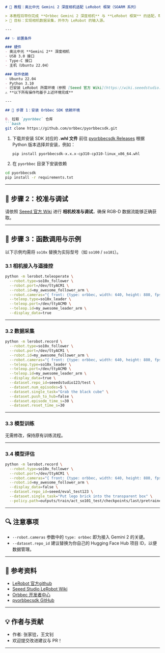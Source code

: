 ````markdown
# 📘 教程：奥比中光 Gemini 2 深度相机适配 LeRobot 框架（SOARM 系列）

> 本教程将带你完成 **Orbbec Gemini 2 深度相机** 与 **LeRobot 框架** 的适配，帮助你在 SOARM 系列机械臂控制与视觉任务中获取稳定的 RGB-D 数据流。  
> 🎯 目标：实现相机数据采集，并作为 LeRobot 的输入源。

---

## ✨ 前置条件

### 硬件
- 奥比中光 **Gemini 2** 深度相机  
- USB 3.0 接口  
- Type-C 接口  
- 主机（Ubuntu 22.04）

### 软件依赖
- Ubuntu 22.04  
- Python 3.10  
- 已安装 LeRobot 所需环境（参照 [Seeed 官方 Wiki](https://wiki.seeedstudio.com/cn/lerobot_so100m_new/)）  
⚠️ **以下所有操作均基于上述环境完成**

---

## 🚀 步骤 1：安装 Orbbec SDK 依赖环境

0. 拉取 `pyorbbec` 仓库
```bash
git clone https://github.com/orbbec/pyorbbecsdk.git
````

1. 下载并安装 SDK 对应的 **.whl 文件**
   前往 [pyorbbecsdk Releases](https://github.com/orbbec/pyorbbecsdk/releases)
   根据 Python 版本选择并安装，例如：

   ```bash
   pip install pyorbbecsdk-x.x.x-cp310-cp310-linux_x86_64.whl
   ```

2. 在 `pyorbbec` 目录下安装依赖

```bash
cd pyorbbecsdk
pip install -r requirements.txt
```

---

## 🚀 步骤 2：校准与调试

请依照 [Seeed 官方 Wiki](https://wiki.seeedstudio.com/cn/lerobot_so100m_new/) 进行 **相机校准与调试**，确保 RGB-D 数据流能够正确获取。

---

## 🚀 步骤 3：函数调用与示例

以下示例均需将 `so10x` 替换为实际型号（如 `so100` / `so101`）。

### 3.1 相机接入与遥操控

```bash
python -m lerobot.teleoperate \
  --robot.type=so10x_follower \
  --robot.port=/dev/ttyACM1 \
  --robot.id=my_awesome_follower_arm \
  --robot.cameras="{ front: {type: orbbec, width: 640, height: 880, fps: 30}}" \
  --teleop.type=so10x_leader \
  --teleop.port=/dev/ttyACM0 \
  --teleop.id=my_awesome_leader_arm \
  --display_data=true
```

---

### 3.2 数据采集

```bash
python -m lerobot.record \
  --robot.type=so10x_follower \
  --robot.port=/dev/ttyACM1 \
  --robot.id=my_awesome_follower_arm \
  --robot.cameras="{ front: {type: orbbec, width: 640, height: 880, fps: 30}}" \
  --teleop.type=so10x_leader \
  --teleop.port=/dev/ttyACM0 \
  --teleop.id=my_awesome_leader_arm \
  --display_data=true \
  --dataset.repo_id=seeedstudio123/test \
  --dataset.num_episodes=5 \
  --dataset.single_task="Grab the black cube" \
  --dataset.push_to_hub=false \
  --dataset.episode_time_s=30 \
  --dataset.reset_time_s=30
```

---

### 3.3 模型训练

无需修改，保持原有训练流程。

---

### 3.4 模型评估

```bash
python -m lerobot.record \
  --robot.type=so10x_follower \
  --robot.port=/dev/ttyACM1 \
  --robot.cameras="{ front: {type: orbbec, width: 640, height: 880, fps: 30}}" \
  --robot.id=my_awesome_follower_arm \
  --display_data=false \
  --dataset.repo_id=seeed/eval_test123 \
  --dataset.single_task="Put lego brick into the transparent box" \
  --policy.path=outputs/train/act_so101_test/checkpoints/last/pretrained_model
```

---

## 🔍 注意事项

* `--robot.cameras` 参数中的 `type: orbbec` 即为接入 Gemini 2 的关键。
* `--dataset.repo_id` 建议替换为你自己的 Hugging Face Hub 项目 ID，以便数据管理。

---

## 📖 参考资料

* [LeRobot 官方github](https:github.com/huggingface/lerobot)
* [Seeed Studio LeRobot Wiki](https://wiki.seeedstudio.com/cn/lerobot_so100m_new/)
* [Orbbec 开发者中心](https://developer.orbbec.com.cn/)
* [pyorbbecsdk GitHub](https://github.com/orbbec/pyorbbecsdk)

---

## 💡 作者与贡献

* 作者: 张家铨，王文钊
* 欢迎提交改进建议与 PR！

---

```
```
